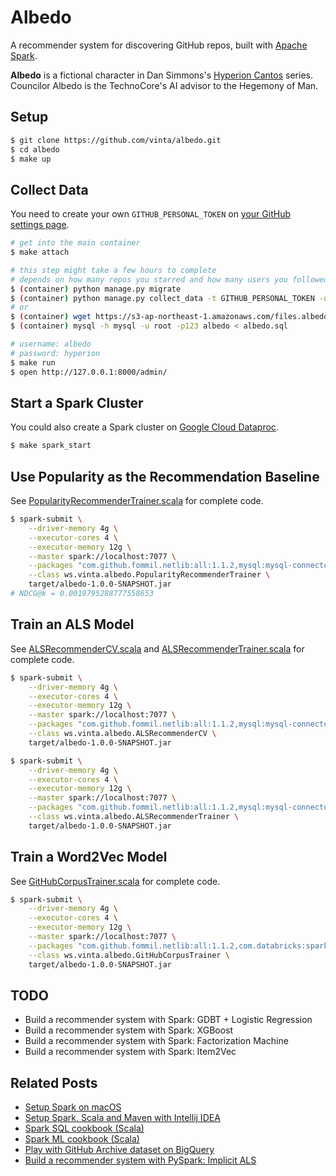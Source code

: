 Albedo
======

A recommender system for discovering GitHub repos, built with [Apache Spark](https://spark.apache.org/).

**Albedo** is a fictional character in Dan Simmons's [Hyperion Cantos](https://en.wikipedia.org/wiki/Hyperion_Cantos) series. Councilor Albedo is the TechnoCore's AI advisor to the Hegemony of Man.

## Setup

```bash
$ git clone https://github.com/vinta/albedo.git
$ cd albedo
$ make up
```

## Collect Data

You need to create your own `GITHUB_PERSONAL_TOKEN` on [your GitHub settings page](https://help.github.com/articles/creating-an-access-token-for-command-line-use/).

```bash
# get into the main container
$ make attach

# this step might take a few hours to complete
# depends on how many repos you starred and how many users you followed
$ (container) python manage.py migrate
$ (container) python manage.py collect_data -t GITHUB_PERSONAL_TOKEN -u GITHUB_USERNAME
# or
$ (container) wget https://s3-ap-northeast-1.amazonaws.com/files.albedo.one/albedo.sql
$ (container) mysql -h mysql -u root -p123 albedo < albedo.sql

# username: albedo
# password: hyperion
$ make run
$ open http://127.0.0.1:8000/admin/
```

## Start a Spark Cluster

You could also create a Spark cluster on [Google Cloud Dataproc](https://cloud.google.com/dataproc/).

```bash
$ make spark_start
```

## Use Popularity as the Recommendation Baseline

See [PopularityRecommenderTrainer.scala](src/main/scala/ws/vinta/albedo/PopularityRecommender.scala) for complete code.

```bash
$ spark-submit \
    --driver-memory 4g \
    --executor-cores 4 \
    --executor-memory 12g \
    --master spark://localhost:7077 \
    --packages "com.github.fommil.netlib:all:1.1.2,mysql:mysql-connector-java:5.1.41" \
    --class ws.vinta.albedo.PopularityRecommenderTrainer \
    target/albedo-1.0.0-SNAPSHOT.jar
# NDCG@k = 0.0019795288777558653
```

## Train an ALS Model

See [ALSRecommenderCV.scala](src/main/scala/ws/vinta/albedo/ALSRecommenderCV.scala) and [ALSRecommenderTrainer.scala](src/main/scala/ws/vinta/albedo/ALSRecommender.scala) for complete code.

```bash
$ spark-submit \
    --driver-memory 4g \
    --executor-cores 4 \
    --executor-memory 12g \
    --master spark://localhost:7077 \
    --packages "com.github.fommil.netlib:all:1.1.2,mysql:mysql-connector-java:5.1.41" \
    --class ws.vinta.albedo.ALSRecommenderCV \
    target/albedo-1.0.0-SNAPSHOT.jar

$ spark-submit \
    --driver-memory 4g \
    --executor-cores 4 \
    --executor-memory 12g \
    --master spark://localhost:7077 \
    --packages "com.github.fommil.netlib:all:1.1.2,mysql:mysql-connector-java:5.1.41" \
    --class ws.vinta.albedo.ALSRecommenderTrainer \
    target/albedo-1.0.0-SNAPSHOT.jar
```

## Train a Word2Vec Model

See [GitHubCorpusTrainer.scala](src/main/scala/ws/vinta/albedo/CorpusTrainer.scala) for complete code.

```bash
$ spark-submit \
    --driver-memory 4g \
    --executor-cores 4 \
    --executor-memory 12g \
    --master spark://localhost:7077 \
    --packages "com.github.fommil.netlib:all:1.1.2,com.databricks:spark-avro_2.11:3.2.0" \
    --class ws.vinta.albedo.GitHubCorpusTrainer \
    target/albedo-1.0.0-SNAPSHOT.jar
```

## TODO

- Build a recommender system with Spark: GDBT + Logistic Regression
- Build a recommender system with Spark: XGBoost
- Build a recommender system with Spark: Factorization Machine
- Build a recommender system with Spark: Item2Vec

## Related Posts

- [Setup Spark on macOS](https://vinta.ws/code/setup-spark-on-macos.html)
- [Setup Spark, Scala and Maven with Intellij IDEA](https://vinta.ws/code/setup-spark-scala-and-maven-with-intellij-idea.html)
- [Spark SQL cookbook (Scala)](https://vinta.ws/code/spark-sql-cookbook-scala.html)
- [Spark ML cookbook (Scala)](https://vinta.ws/code/spark-ml-cookbook-scala.html)
- [Play with GitHub Archive dataset on BigQuery](https://vinta.ws/code/play-with-github-archive-dataset-on-bigquery.html)
- [Build a recommender system with PySpark: Implicit ALS](https://vinta.ws/code/build-a-recommender-system-with-pyspark-implicit-als.html)
